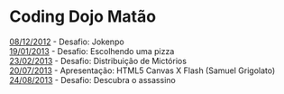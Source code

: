 Coding Dojo Matão
===

[08/12/2012](https://github.com/leocomelli/cdm/tree/master/dojo_08122012) - Desafio: Jokenpo <br/>
[19/01/2013](https://github.com/leocomelli/cdm/tree/master/dojo_19012013) - Desafio: Escolhendo uma pizza <br/>
[23/02/2013](https://github.com/leocomelli/cdm/tree/master/dojo_23022013) - Desafio: Distribuição de Mictórios  <br/>
[20/07/2013](https://github.com/samuelgrigolato/tcccanvasxflash) - Apresentação: HTML5 Canvas X Flash (Samuel Grigolato) <br/>
[24/08/2013](https://github.com/leocomelli/cdm/tree/master/dojo_24082013) - Desafio: Descubra o assassino
